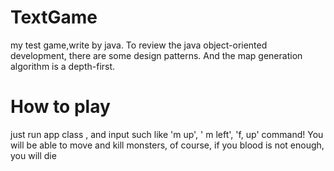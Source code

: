 # TextGame
my test game,write by java.
To review the java object-oriented development, there are some design patterns.
And  the map generation algorithm is a depth-first.

# How to play

just run app class , and input such like 'm up', ' m left', 'f, up' command!
You will be able to move and kill monsters, of course, if you blood is not enough, you will die
